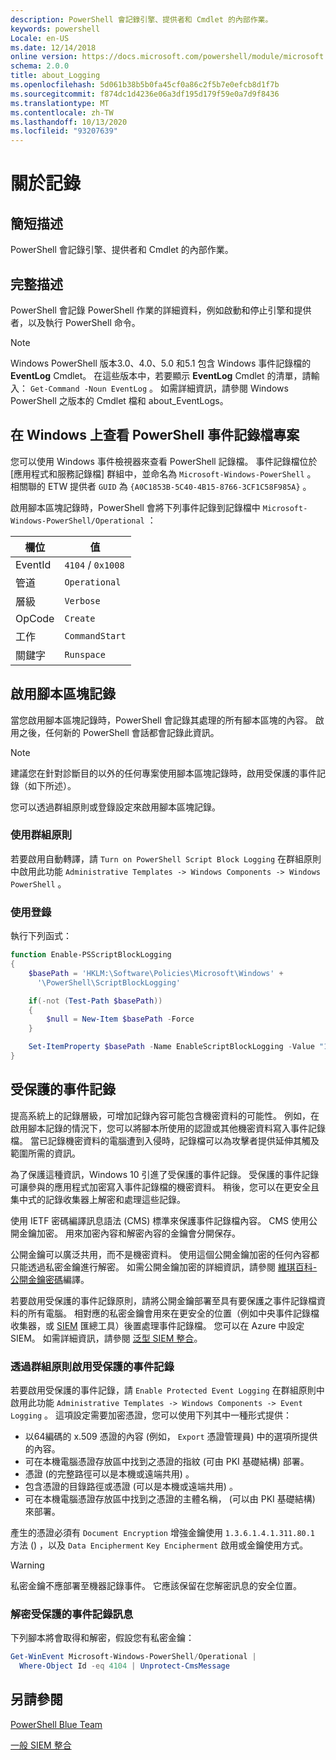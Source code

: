 ```yaml
---
description: PowerShell 會記錄引擎、提供者和 Cmdlet 的內部作業。
keywords: powershell
Locale: en-US
ms.date: 12/14/2018
online version: https://docs.microsoft.com/powershell/module/microsoft.powershell.core/about/about_logging?view=powershell-5.1&WT.mc_id=ps-gethelp
schema: 2.0.0
title: about_Logging
ms.openlocfilehash: 5d061b38b5b0fa45cf0a86c2f5b7e0efcb8d1f7b
ms.sourcegitcommit: f874dc1d4236e06a3df195d179f59e0a7d9f8436
ms.translationtype: MT
ms.contentlocale: zh-TW
ms.lasthandoff: 10/13/2020
ms.locfileid: "93207639"
---
```

# <a name="about-logging"></a>關於記錄

## <a name="short-description"></a>簡短描述

PowerShell 會記錄引擎、提供者和 Cmdlet 的內部作業。

## <a name="long-description"></a>完整描述

PowerShell 會記錄 PowerShell 作業的詳細資料，例如啟動和停止引擎和提供者，以及執行 PowerShell 命令。

> [!NOTE]
> Windows PowerShell 版本3.0、4.0、5.0 和5.1 包含 Windows 事件記錄檔的 **EventLog** Cmdlet。 在這些版本中，若要顯示 **EventLog** Cmdlet 的清單，請輸入： `Get-Command -Noun EventLog` 。 如需詳細資訊，請參閱 Windows PowerShell 之版本的 Cmdlet 檔和 about_EventLogs。

## <a name="viewing-the-powershell-event-log-entries-on-windows"></a>在 Windows 上查看 PowerShell 事件記錄檔專案

您可以使用 Windows 事件檢視器來查看 PowerShell 記錄檔。 事件記錄檔位於 [應用程式和服務記錄檔] 群組中，並命名為 `Microsoft-Windows-PowerShell` 。 相關聯的 ETW 提供者 `GUID` 為 `{A0C1853B-5C40-4B15-8766-3CF1C58F985A}` 。

啟用腳本區塊記錄時，PowerShell 會將下列事件記錄到記錄檔中 `Microsoft-Windows-PowerShell/Operational` ：

|欄位| 值|
|-|-|
|EventId|`4104` / `0x1008`|
|管道|`Operational`|
|層級|`Verbose`|
|OpCode|`Create`|
|工作|`CommandStart`|
|關鍵字|`Runspace`|

## <a name="enabling-script-block-logging"></a>啟用腳本區塊記錄

當您啟用腳本區塊記錄時，PowerShell 會記錄其處理的所有腳本區塊的內容。 啟用之後，任何新的 PowerShell 會話都會記錄此資訊。

> [!NOTE]
> 建議您在針對診斷目的以外的任何專案使用腳本區塊記錄時，啟用受保護的事件記錄（如下所述）。

您可以透過群組原則或登錄設定來啟用腳本區塊記錄。

### <a name="using-group-policy"></a>使用群組原則

若要啟用自動轉譯，請 `Turn on PowerShell Script Block
Logging` 在群組原則中啟用此功能 `Administrative Templates -> Windows
Components -> Windows PowerShell` 。

### <a name="using-the-registry"></a>使用登錄

執行下列函式：

```powershell
function Enable-PSScriptBlockLogging
{
    $basePath = 'HKLM:\Software\Policies\Microsoft\Windows' +
      '\PowerShell\ScriptBlockLogging'

    if(-not (Test-Path $basePath))
    {
        $null = New-Item $basePath -Force
    }

    Set-ItemProperty $basePath -Name EnableScriptBlockLogging -Value "1"
}
```

## <a name="protected-event-logging"></a>受保護的事件記錄

提高系統上的記錄層級，可增加記錄內容可能包含機密資料的可能性。 例如，在啟用腳本記錄的情況下，您可以將腳本所使用的認證或其他機密資料寫入事件記錄檔。 當已記錄機密資料的電腦遭到入侵時，記錄檔可以為攻擊者提供延伸其觸及範圍所需的資訊。

為了保護這種資訊，Windows 10 引進了受保護的事件記錄。
受保護的事件記錄可讓參與的應用程式加密寫入事件記錄檔的機密資料。 稍後，您可以在更安全且集中式的記錄收集器上解密和處理這些記錄。

使用 IETF 密碼編譯訊息語法 (CMS) 標準來保護事件記錄檔內容。 CMS 使用公開金鑰加密。 用來加密內容和解密內容的金鑰會分開保存。

公開金鑰可以廣泛共用，而不是機密資料。 使用這個公開金鑰加密的任何內容都只能透過私密金鑰進行解密。 如需公開金鑰加密的詳細資訊，請參閱 [維琪百科-公開金鑰密碼](https://en.wikipedia.org/wiki/Public-key_cryptography)編譯。

若要啟用受保護的事件記錄原則，請將公開金鑰部署至具有要保護之事件記錄檔資料的所有電腦。 相對應的私密金鑰會用來在更安全的位置（例如中央事件記錄檔收集器，或 [SIEM][] 匯總工具）後置處理事件記錄檔。 您可以在 Azure 中設定 SIEM。 如需詳細資訊，請參閱 [泛型 SIEM 整合](/cloud-app-security/siem)。

### <a name="enabling-protected-event-logging-via-group-policy"></a>透過群組原則啟用受保護的事件記錄

若要啟用受保護的事件記錄，請 `Enable Protected Event Logging` 在群組原則中啟用此功能 `Administrative Templates -> Windows Components
-> Event Logging` 。 這項設定需要加密憑證，您可以使用下列其中一種形式提供：

- 以64編碼的 x.509 憑證的內容 (例如， `Export` 憑證管理員) 中的選項所提供的內容。
- 可在本機電腦憑證存放區中找到之憑證的指紋 (可由 PKI 基礎結構) 部署。
- 憑證 (的完整路徑可以是本機或遠端共用) 。
- 包含憑證的目錄路徑或憑證 (可以是本機或遠端共用) 。
- 可在本機電腦憑證存放區中找到之憑證的主體名稱， (可以由 PKI 基礎結構) 來部署。

產生的憑證必須有 `Document Encryption` 增強金鑰使用 `1.3.6.1.4.1.311.80.1` 方法 () ，以及 `Data Encipherment` `Key
Encipherment` 啟用或金鑰使用方式。

> [!WARNING]
> 私密金鑰不應部署至機器記錄事件。 它應該保留在您解密訊息的安全位置。

### <a name="decrypting-protected-event-logging-messages"></a>解密受保護的事件記錄訊息

下列腳本將會取得和解密，假設您有私密金鑰：

```powershell
Get-WinEvent Microsoft-Windows-PowerShell/Operational |
  Where-Object Id -eq 4104 | Unprotect-CmsMessage
```

## <a name="see-also"></a>另請參閱

[PowerShell Blue Team](https://devblogs.microsoft.com/powershell/powershell-the-blue-team/)

[一般 SIEM 整合](/cloud-app-security/siem)

<!-- link references -->
[SIEM]: https://wikipedia.org/wiki/Security_information_and_event_management
